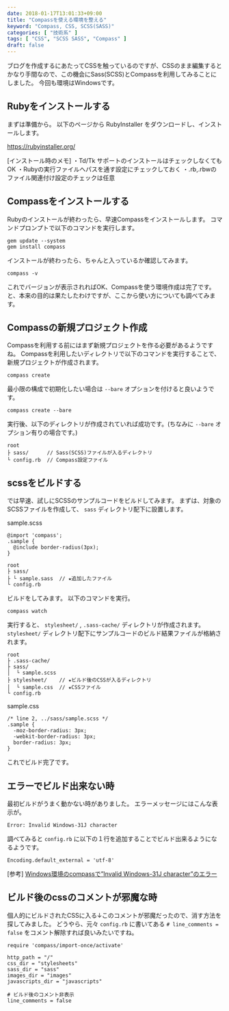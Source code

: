 ```yaml
---
date: 2018-01-17T13:01:33+09:00
title: "Compassを使える環境を整える"
keyword: "Compass, CSS, SCSS(SASS)"
categories: [ "技術系" ]
tags: [ "CSS", "SCSS SASS", "Compass" ]
draft: false
---
```


ブログを作成するにあたってCSSを触っているのですが、CSSのまま編集するとかなり手間なので、この機会にSass(SCSS)とCompassを利用してみることにしました。
今回も環境はWindowsです。

## Rubyをインストールする

まずは準備から。
以下のページから RubyInstaller をダウンロードし、インストールします。

https://rubyinstaller.org/

[インストール時のメモ]
・Td/Tk サポートのインストールはチェックしなくてもOK
・Rubyの実行ファイルへパスを通す設定にチェックしておく
・.rb,.rbwのファイル関連付け設定のチェックは任意

## Compassをインストールする

Rubyのインストールが終わったら、早速Compassをインストールします。
コマンドプロンプトで以下のコマンドを実行します。

```
gem update --system
gem install compass
```

インストールが終わったら、ちゃんと入っているか確認してみます。

```
compass -v
```

これでバージョンが表示されればOK、Compassを使う環境作成は完了です。
と、本来の目的は果たしたわけですが、ここから使い方についても調べてみます。

## Compassの新規プロジェクト作成

Compassを利用する前にはまず新規プロジェクトを作る必要があるようですね。
Compassを利用したいディレクトリで以下のコマンドを実行することで、新規プロジェクトが作成されます。

```
compass create
```

最小限の構成で初期化したい場合は `--bare` オプションを付けると良いようです。

```
compass create --bare
```

実行後、以下のディレクトリが作成されていれば成功です。(ちなみに `--bare` オプション有りの場合です。)

```
root
├ sass/      // Sass(SCSS)ファイルが入るディレクトリ
└ config.rb  // Compass設定ファイル
```

## scssをビルドする

では早速、試しにSCSSのサンプルコードをビルドしてみます。
まずは、対象のSCSSファイルを作成して、 `sass` ディレクトリ配下に設置します。

sample.scss
```
@import 'compass';
.sample {
  @include border-radius(3px);
}
```

```
root
├ sass/
├ └ sample.sass  // ★追加したファイル
└ config.rb
```

ビルドをしてみます。
以下のコマンドを実行。

```
compass watch
```

実行すると、 `stylesheet/` , `.sass-cache/` ディレクトリが作成されます。
`stylesheet/` ディレクトリ配下にサンプルコードのビルド結果ファイルが格納されます。

```
root
├ .sass-cache/
├ sass/
│  └ sample.scss
├ stylesheet/    // ★ビルド後のCSSが入るディレクトリ
│  └ sample.css  // ★CSSファイル
└ config.rb
```

sample.css
```
/* line 2, ../sass/sample.scss */
.sample {
  -moz-border-radius: 3px;
  -webkit-border-radius: 3px;
  border-radius: 3px;
}
```

これでビルド完了です。

## エラーでビルド出来ない時

最初ビルドがうまく動かない時がありました。
エラーメッセージにはこんな表示が。

```
Error: Invalid Windows-31J character
```

調べてみると `config.rb` に以下の１行を追加することでビルド出来るようになるようです。

```
Encoding.default_external = 'utf-8'
```

[参考]
[Windows環境のcompassで”Invalid Windows-31J character”のエラー](http://blog.a4works.co.jp/archives/326)

## ビルド後のcssのコメントが邪魔な時

個人的にビルドされたCSSに入る↓このコメントが邪魔だったので、消す方法を探してみました。
どうやら、元々 `config.rb` に書いてある `# line_comments = false` をコメント解除すれば良いみたいですね。

```
require 'compass/import-once/activate'

http_path = "/"
css_dir = "stylesheets"
sass_dir = "sass"
images_dir = "images"
javascripts_dir = "javascripts"

# ビルド後のコメント非表示
line_comments = false
```
